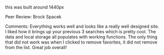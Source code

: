 this was built around 1440px

Peer Review: Brock Spacek

Comments: Everything works well and looks like a really well designed site. I liked how it brings up your previous 3 searches which is pretty cool. The data and local storage all populates with working functions. The only thing that did not work was when I clicked to remove favorites, it did not remove from the list. Great job overall! 
